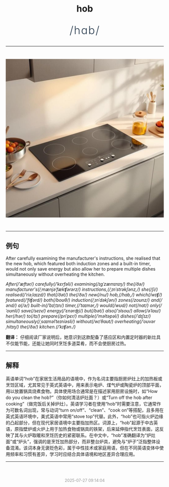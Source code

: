 <div align="center">

# hob

<div style="margin: 30px 0;">
<h1 style="font-size: 2.5em; font-weight: 300; letter-spacing: 2px; margin: 0; color: #2c3e50;">
/hɑb/
</h1>
</div>

</div>

---

<div align="center" style="margin: 40px 0;">

![hob](images/hob.png)

</div>

---

## 例句

After carefully examining the manufacturer's instructions, she realised that the new hob, which featured both induction zones and a built-in timer, would not only save energy but also allow her to prepare multiple dishes simultaneously without overheating the kitchen.

*After(/ˈæftər/) carefully(/ˈkɛrfəli/) examining(/ɪgˈzæmɪnɪŋ/) the(/ðə/) manufacturer's(/ˌmænjəˈfækʧərərz/) instructions,(/ˌɪnˈstrəkʃənz,/) she(/ʃi/) realised(/ˈriəˌlaɪzd/) that(/ðət/) the(/ðə/) new(/nu/) hob,(/hɑb,/) which(/wɪʧ/) featured(/ˈfiʧərd/) both(/boʊθ/) induction(/ˌɪnˈdəkʃən/) zones(/zoʊnz/) and(/ənd/) a(/ə/) built-in(/ˈbɪlˌtɪn/) timer,(/ˈtaɪmər,/) would(/wʊd/) not(/nɑt/) only(/ˈoʊnli/) save(/seɪv/) energy(/ˈɛnərʤi/) but(/bət/) also(/ˈɔlsoʊ/) allow(/əˈlaʊ/) her(/hər/) to(/tɪ/) prepare(/priˈpɛr/) multiple(/ˈməltəpəl/) dishes(/ˈdɪʃɪz/) simultaneously(/ˌsaɪməlˈteɪniəsli/) without(/wɪˈθaʊt/) overheating(/ˈoʊvərˌhitɪŋ/) the(/ðə/) kitchen.(/ˈkɪʧən./)*

**翻译：** 仔细阅读厂家说明后，她意识到这款配备了感应区和内置定时器的新灶具不仅能节能，还能让她同时烹饪多道菜肴，而不会使厨房过热。

---

## 解释

英语单词“hob”在家居生活用品的语境中，作为名词主要指厨房炉灶上的加热板或烹饪区域，尤其常见于英式英语中，用来表示电炉、煤气炉或陶瓷炉的顶部平面，用以放置锅具烧煮食物。具体使用场合通常是在描述家用厨房设施时，如“How do you clean the hob?”（你如何清洁炉灶面？）或“Turn off the hob after cooking”（做完饭后关掉炉灶）。英语学习者在使用“hob”时需要注意，它通常作为可数名词出现，常与动词“turn on/off”、“clean”、“cook on”等搭配，且多用在英式英语环境中，美式英语中常用“stove top”代替。此外，“hob”也可指火炉边缘的凸起部分，但在现代家居语境中主要指加热区。词源上，“hob”起源于中古英语，原指壁炉或火炉上用于加热食物或锅具的铁架，后来延伸指代烹饪表面，这反映了其与火炉取暖和烹饪历史的紧密联系。在中文中，“hob”准确翻译为“炉灶面”或“炉头”，强调的是烹饪加热部分，而非整台炉具，避免与“炉子”泛指整体设备混淆。该词本身无褒贬色彩，属于中性技术或家庭用语，但在不同英语变体中使用频率和习惯有差异，学习时应结合具体语境和地区差异合理应用。


---

<div align="center" style="margin-top: 50px;">
<small style="color: #999; font-size: 0.9em;">2025-07-27 09:14:04</small>
</div>
